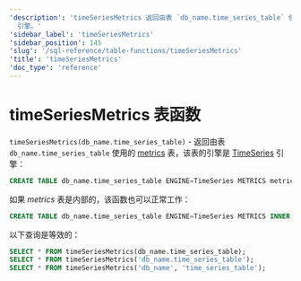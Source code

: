 ```yaml
---
'description': 'timeSeriesMetrics 返回由表 `db_name.time_series_table` 使用的指标表，其表引擎是 TimeSeries
  引擎。'
'sidebar_label': 'timeSeriesMetrics'
'sidebar_position': 145
'slug': '/sql-reference/table-functions/timeSeriesMetrics'
'title': 'timeSeriesMetrics'
'doc_type': 'reference'
---
```



# timeSeriesMetrics 表函数

`timeSeriesMetrics(db_name.time_series_table)` - 返回由表 `db_name.time_series_table` 使用的 [metrics](../../engines/table-engines/integrations/time-series.md#metrics-table) 表，该表的引擎是 [TimeSeries](../../engines/table-engines/integrations/time-series.md) 引擎：

```sql
CREATE TABLE db_name.time_series_table ENGINE=TimeSeries METRICS metrics_table
```

如果 _metrics_ 表是内部的，该函数也可以正常工作：

```sql
CREATE TABLE db_name.time_series_table ENGINE=TimeSeries METRICS INNER UUID '01234567-89ab-cdef-0123-456789abcdef'
```

以下查询是等效的：

```sql
SELECT * FROM timeSeriesMetrics(db_name.time_series_table);
SELECT * FROM timeSeriesMetrics('db_name.time_series_table');
SELECT * FROM timeSeriesMetrics('db_name', 'time_series_table');
```
